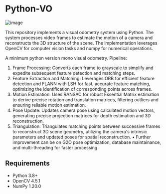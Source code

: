 # Python-VO

![image](./ref.gif)

This repository implements a visual odometry system using Python. The system processes video frames to estimate the motion of a camera and reconstructs the 3D structure of the scene. The implementation leverages OpenCV for computer vision tasks and numpy for numerical operations.

A minimum python version mono visual odometry.
Pipeline:
1. Frame Processing: Converts each frame to grayscale to simplify and expedite subsequent feature detection and matching steps.
2. Feature Extraction and Matching: Leverages ORB for efficient feature detection and FLANN with LSH for fast, accurate feature matching, optimizing the identification of corresponding points across frames.
3. Motion Estimation: Uses RANSAC for robust Essential Matrix estimation to derive precise rotation and translation matrices, filtering outliers and ensuring reliable motion estimation.
4. Pose Update: Updates camera pose using calculated motion vectors, generating precise projection matrices for depth estimation and 3D reconstruction.
5. Triangulation: Triangulates matching points between successive frames to reconstruct 3D scene geometry, utilizing the camera's intrinsic parameters and updated poses for spatial reconstruction.
• Further improvement can be on G2O pose optimization, database maintainance, and multi-threading for faster processing.


## Requirements
- Python 3.8+
- OpenCV 4.5.1
- NumPy 1.20.0
